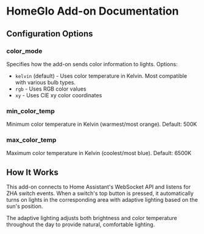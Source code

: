 # HomeGlo Add-on Documentation

## Configuration Options

### color_mode
Specifies how the add-on sends color information to lights. Options:
- `kelvin` (default) - Uses color temperature in Kelvin. Most compatible with various bulb types.
- `rgb` - Uses RGB color values
- `xy` - Uses CIE xy color coordinates

### min_color_temp
Minimum color temperature in Kelvin (warmest/most orange). Default: 500K

### max_color_temp  
Maximum color temperature in Kelvin (coolest/most blue). Default: 6500K

## How It Works

This add-on connects to Home Assistant's WebSocket API and listens for ZHA switch events. When a switch's top button is pressed, it automatically turns on lights in the corresponding area with adaptive lighting based on the sun's position.

The adaptive lighting adjusts both brightness and color temperature throughout the day to provide natural, comfortable lighting.
